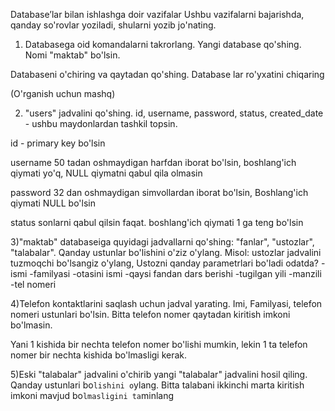 Databaseʼlar bilan ishlashga doir vazifalar
Ushbu vazifalarni bajarishda, qanday so'rovlar yoziladi, shularni yozib jo'nating.

1) Databasega oid komandalarni takrorlang. Yangi database qo'shing. Nomi "maktab" bo'lsin.

Databaseni o'chiring va qaytadan qo'shing. Database lar ro'yxatini chiqaring

(O'rganish uchun mashq)



2) "users" jadvalini qo'shing. id, username, password, status, created_date - ushbu maydonlardan tashkil topsin.

id - primary key bo'lsin

username 50 tadan oshmaydigan harfdan iborat bo'lsin, boshlang'ich qiymati yo'q, NULL qiymatni qabul qila olmasin

password 32 dan oshmaydigan simvollardan iborat bo'lsin, Boshlang'ich qiymati NULL bo'lsin

status sonlarni qabul qilsin faqat. boshlang'ich qiymati 1 ga teng bo'lsin



3)"maktab" databaseiga quyidagi jadvallarni qo'shing:
"fanlar", "ustozlar", "talabalar".
Qanday ustunlar bo'lishini o'ziz o'ylang.
Misol: ustozlar jadvalini tuzmoqchi bo'lsangiz o'ylang, Ustozni qanday parametrlari bo'ladi odatda?
-ismi
-familyasi
-otasini ismi
-qaysi fandan dars berishi
-tugilgan yili
-manzili
-tel nomeri

4)Telefon kontaktlarini saqlash uchun jadval yarating. Imi, Familyasi, telefon nomeri ustunlari bo'lsin.
Bitta telefon nomer qaytadan kiritish imkoni bo'lmasin.

Yani 1 kishida bir nechta telefon nomer bo'lishi mumkin, lekin 1 ta telefon nomer bir nechta kishida bo'lmasligi kerak.

5)Eski "talabalar" jadvalini o'chirib yangi "talabalar" jadvalini hosil qiling.
Qanday ustunlari bo`lishini o`ylang. Bitta talabani ikkinchi marta kiritish imkoni mavjud bo`lmasligini ta`minlang 